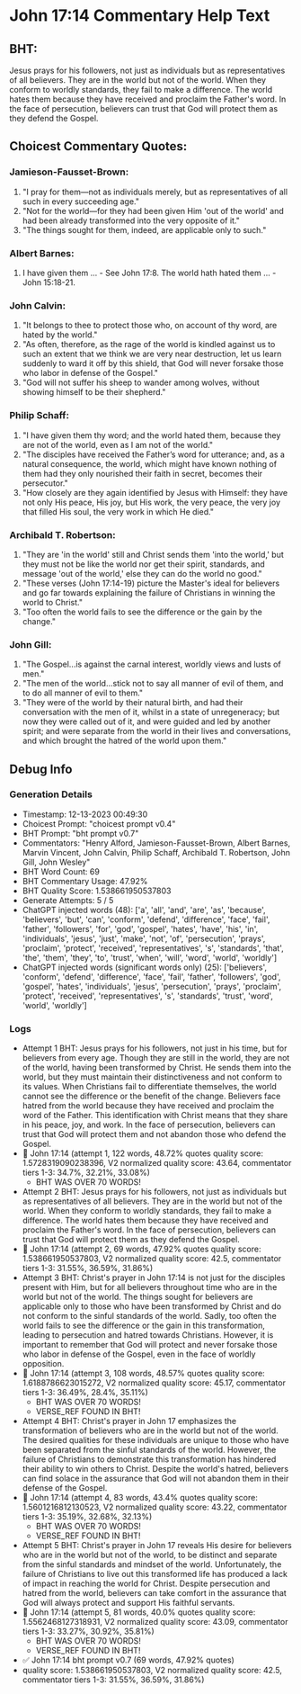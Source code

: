 # John 17:14 Commentary Help Text

## BHT:
Jesus prays for his followers, not just as individuals but as representatives of all believers. They are in the world but not of the world. When they conform to worldly standards, they fail to make a difference. The world hates them because they have received and proclaim the Father's word. In the face of persecution, believers can trust that God will protect them as they defend the Gospel.

## Choicest Commentary Quotes:
### Jamieson-Fausset-Brown:
1. "I pray for them—not as individuals merely, but as representatives of all such in every succeeding age."
2. "Not for the world—for they had been given Him 'out of the world' and had been already transformed into the very opposite of it."
3. "The things sought for them, indeed, are applicable only to such."

### Albert Barnes:
1. I have given them ... - See John 17:8.
The world hath hated them ... - John 15:18-21.


### John Calvin:
1. "It belongs to thee to protect those who, on account of thy word, are hated by the world."
2. "As often, therefore, as the rage of the world is kindled against us to such an extent that we think we are very near destruction, let us learn suddenly to ward it off by this shield, that God will never forsake those who labor in defense of the Gospel."
3. "God will not suffer his sheep to wander among wolves, without showing himself to be their shepherd."

### Philip Schaff:
1. "I have given them thy word; and the world hated them, because they are not of the world, even as I am not of the world." 
2. "The disciples have received the Father’s word for utterance; and, as a natural consequence, the world, which might have known nothing of them had they only nourished their faith in secret, becomes their persecutor." 
3. "How closely are they again identified by Jesus with Himself: they have not only His peace, His joy, but His work, the very peace, the very joy that filled His soul, the very work in which He died."

### Archibald T. Robertson:
1. "They are 'in the world' still and Christ sends them 'into the world,' but they must not be like the world nor get their spirit, standards, and message 'out of the world,' else they can do the world no good."
2. "These verses (John 17:14-19) picture the Master's ideal for believers and go far towards explaining the failure of Christians in winning the world to Christ."
3. "Too often the world fails to see the difference or the gain by the change."

### John Gill:
1. "The Gospel...is against the carnal interest, worldly views and lusts of men."
2. "The men of the world...stick not to say all manner of evil of them, and to do all manner of evil to them."
3. "They were of the world by their natural birth, and had their conversation with the men of it, whilst in a state of unregeneracy; but now they were called out of it, and were guided and led by another spirit; and were separate from the world in their lives and conversations, and which brought the hatred of the world upon them."


## Debug Info
### Generation Details
- Timestamp: 12-13-2023 00:49:30
- Choicest Prompt: "choicest prompt v0.4"
- BHT Prompt: "bht prompt v0.7"
- Commentators: "Henry Alford, Jamieson-Fausset-Brown, Albert Barnes, Marvin Vincent, John Calvin, Philip Schaff, Archibald T. Robertson, John Gill, John Wesley"
- BHT Word Count: 69
- BHT Commentary Usage: 47.92%
- BHT Quality Score: 1.538661950537803
- Generate Attempts: 5 / 5
- ChatGPT injected words (48):
	['a', 'all', 'and', 'are', 'as', 'because', 'believers', 'but', 'can', 'conform', 'defend', 'difference', 'face', 'fail', 'father', 'followers', 'for', 'god', 'gospel', 'hates', 'have', 'his', 'in', 'individuals', 'jesus', 'just', 'make', 'not', 'of', 'persecution', 'prays', 'proclaim', 'protect', 'received', 'representatives', 's', 'standards', 'that', 'the', 'them', 'they', 'to', 'trust', 'when', 'will', 'word', 'world', 'worldly']
- ChatGPT injected words (significant words only) (25):
	['believers', 'conform', 'defend', 'difference', 'face', 'fail', 'father', 'followers', 'god', 'gospel', 'hates', 'individuals', 'jesus', 'persecution', 'prays', 'proclaim', 'protect', 'received', 'representatives', 's', 'standards', 'trust', 'word', 'world', 'worldly']

### Logs
- Attempt 1 BHT: Jesus prays for his followers, not just in his time, but for believers from every age. Though they are still in the world, they are not of the world, having been transformed by Christ. He sends them into the world, but they must maintain their distinctiveness and not conform to its values. When Christians fail to differentiate themselves, the world cannot see the difference or the benefit of the change. Believers face hatred from the world because they have received and proclaim the word of the Father. This identification with Christ means that they share in his peace, joy, and work. In the face of persecution, believers can trust that God will protect them and not abandon those who defend the Gospel.
- 🔄 John 17:14 (attempt 1, 122 words, 48.72% quotes quality score: 1.5728319090238396, V2 normalized quality score: 43.64, commentator tiers 1-3: 34.7%, 32.21%, 33.08%) 
	- BHT WAS OVER 70 WORDS!
- Attempt 2 BHT: Jesus prays for his followers, not just as individuals but as representatives of all believers. They are in the world but not of the world. When they conform to worldly standards, they fail to make a difference. The world hates them because they have received and proclaim the Father's word. In the face of persecution, believers can trust that God will protect them as they defend the Gospel.
- 🔄 John 17:14 (attempt 2, 69 words, 47.92% quotes quality score: 1.538661950537803, V2 normalized quality score: 42.5, commentator tiers 1-3: 31.55%, 36.59%, 31.86%)
- Attempt 3 BHT: Christ's prayer in John 17:14 is not just for the disciples present with Him, but for all believers throughout time who are in the world but not of the world. The things sought for believers are applicable only to those who have been transformed by Christ and do not conform to the sinful standards of the world. Sadly, too often the world fails to see the difference or the gain in this transformation, leading to persecution and hatred towards Christians. However, it is important to remember that God will protect and never forsake those who labor in defense of the Gospel, even in the face of worldly opposition.
- 🔄 John 17:14 (attempt 3, 108 words, 48.57% quotes quality score: 1.6188786623015272, V2 normalized quality score: 45.17, commentator tiers 1-3: 36.49%, 28.4%, 35.11%) 
	- BHT WAS OVER 70 WORDS! 
	- VERSE_REF FOUND IN BHT!
- Attempt 4 BHT: Christ's prayer in John 17 emphasizes the transformation of believers who are in the world but not of the world. The desired qualities for these individuals are unique to those who have been separated from the sinful standards of the world. However, the failure of Christians to demonstrate this transformation has hindered their ability to win others to Christ. Despite the world's hatred, believers can find solace in the assurance that God will not abandon them in their defense of the Gospel.
- 🔄 John 17:14 (attempt 4, 83 words, 43.4% quotes quality score: 1.5601216812130523, V2 normalized quality score: 43.22, commentator tiers 1-3: 35.19%, 32.68%, 32.13%) 
	- BHT WAS OVER 70 WORDS! 
	- VERSE_REF FOUND IN BHT!
- Attempt 5 BHT: Christ's prayer in John 17 reveals His desire for believers who are in the world but not of the world, to be distinct and separate from the sinful standards and mindset of the world. Unfortunately, the failure of Christians to live out this transformed life has produced a lack of impact in reaching the world for Christ. Despite persecution and hatred from the world, believers can take comfort in the assurance that God will always protect and support His faithful servants.
- 🔄 John 17:14 (attempt 5, 81 words, 40.0% quotes quality score: 1.5562468127318931, V2 normalized quality score: 43.09, commentator tiers 1-3: 33.27%, 30.92%, 35.81%) 
	- BHT WAS OVER 70 WORDS! 
	- VERSE_REF FOUND IN BHT!
- ✅ John 17:14 bht prompt v0.7 (69 words, 47.92% quotes)
- quality score: 1.538661950537803, V2 normalized quality score: 42.5, commentator tiers 1-3: 31.55%, 36.59%, 31.86%)